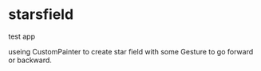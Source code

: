 # starsfield

test app

useing CustomPainter to create star field with some Gesture 
to go forward or backward.  
